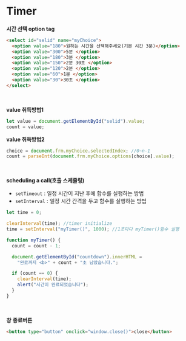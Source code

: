 # Timer

**시간 선택 option tag**

```html
<select id="selid" name="myChoice">
  <option value="180">원하는 시간을 선택해주세요(기본 시간 3분)</option>
  <option value="300">5분 </option>
  <option value="180">3분 </option>
  <option value="150">2분 30초 </option>
  <option value="120">2분 </option>
  <option value="60">1분 </option>
  <option value="30">30초 </option>
</select>
```

<br>

**value 취득방법1**

```jsx
let value = document.getElementById("selid").value;
count = value;
```

**value 취득방법2**

```jsx
choice = document.frm.myChoice.selectedIndex; //0~n-1
count = parseInt(document.frm.myChoice.options[choice].value);
```

<br>

**scheduling a call(호출 스케줄링)**

- `setTimeout` : 일정 시간이 지난 후에 함수를 실행하는 방법
- `setInterval` : 일정 시간 간격을 두고 함수를 실행하는 방법

```jsx
let time = 0;

clearInterval(time); //timer initialize
time = setInterval("myTimer()", 1000); //1초마다 myTimer()함수 실행

function myTimer() {
  count = count - 1;

  document.getElementById("countdown").innerHTML =
    "완료까지 <b>" + count + "초 남았습니다.";

  if (count == 0) {
    clearInterval(time);
    alert("시간이 완료되었습니다");
  }
}
```

<br>

**창** **종료버튼**

```html
<button type="button" onclick="window.close()">close</button>
```
